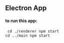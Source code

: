 ## Electron App
#### to run this app: 

`` 
cd ./renderer
npm start
``
<br>
``
cd ../main
npm start
``

